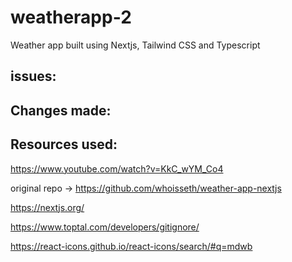 # weatherapp-2
Weather app built using Nextjs, Tailwind CSS and Typescript


## issues:

## Changes made:


## Resources used:

https://www.youtube.com/watch?v=KkC_wYM_Co4

original repo -> https://github.com/whoisseth/weather-app-nextjs

https://nextjs.org/

https://www.toptal.com/developers/gitignore/

https://react-icons.github.io/react-icons/search/#q=mdwb